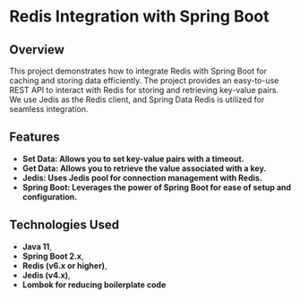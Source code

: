 # Redis Integration with Spring Boot


## Overview
This project demonstrates how to integrate Redis with Spring Boot for caching and storing data efficiently. The project provides an easy-to-use REST API to interact with Redis for storing and retrieving key-value pairs. We use Jedis as the Redis client, and Spring Data Redis is utilized for seamless integration.

## Features
- **Set Data: Allows you to set key-value pairs with a timeout.**
- **Get Data: Allows you to retrieve the value associated with a key.**
- **Jedis: Uses Jedis pool for connection management with Redis.**
- **Spring Boot: Leverages the power of Spring Boot for ease of setup and configuration.**


## Technologies Used
- **Java 11**,
- **Spring Boot 2.x**,
- **Redis (v6.x or higher)**,
- **Jedis (v4.x)**,
- **Lombok for reducing boilerplate code**

